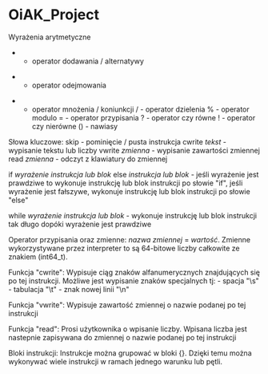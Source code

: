 # OiAK_Project

Wyrażenia arytmetyczne
+ - operator dodawania / alternatywy
- - operator odejmowania
* - operator mnożenia / koniunkcji
/ - operator dzielenia
% - operator modulo
= - operator przypisania
? - operator czy równe
! - operator czy nierówne
() - nawiasy

Słowa kluczowe:
skip - pominięcie / pusta instrukcja
cwrite *tekst* - wypisanie tekstu lub liczby
vwrite *zmienna* - wypisanie zawartości zmiennej
read *zmienna* - odczyt z klawiatury do zmiennej

if *wyrażenie* 
	*instrukcja lub blok* 
else 
	*instrukcja lub blok*
		- jeśli wyrażenie jest prawdziwe to wykonuje instrukcję lub blok instrukcji po słowie "if", jeśli wyrażenie jest fałszywe, wykonuje instrukcję lub blok instrukcji po słowie "else"

while *wyrażenie*
	*instrukcja lub blok*
		- wykonuje instrukcję lub blok instrukcji tak długo dopóki wyrażenie jest prawdziwe

Operator przypisania oraz zmienne:
*nazwa zmiennej* = *wartość*. Zmienne wykorzystywane przez interpreter to są 64-bitowe liczby całkowite ze znakiem (int64_t).

Funkcja "cwrite":
Wypisuje ciąg znaków alfanumerycznych znajdujących się po tej instrukcji. Możliwe jest wypisanie znaków specjalnych tj:
	- spacja "\s"
	- tabulacja "\t"
	- znak nowej linii "\n"

Funkcja "vwrite":
Wypisuje zawartość zmiennej o nazwie podanej po tej instrukcji

Funkcja "read":
Prosi użytkownika o wpisanie liczby. Wpisana liczba jest nastepnie zapisywana do zmiennej o nazwie podanej po tej instrukcji

Bloki instrukcji:
Instrukcje można grupować w bloki {}. Dzięki temu można wykonywać wiele instrukcji w ramach jednego warunku lub pętli.


